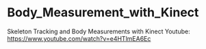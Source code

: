 Body_Measurement_with_Kinect
============================

Skeleton Tracking and Body Measurements with Kinect
Youtube: https://www.youtube.com/watch?v=e4HTlmEA6Ec
